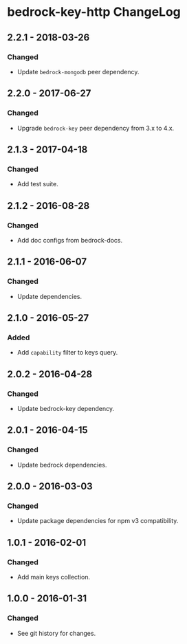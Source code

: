 # bedrock-key-http ChangeLog

## 2.2.1 - 2018-03-26

### Changed
- Update `bedrock-mongodb` peer dependency.

## 2.2.0 - 2017-06-27

### Changed
- Upgrade `bedrock-key` peer dependency from 3.x to 4.x.

## 2.1.3 - 2017-04-18

### Changed
- Add test suite.

## 2.1.2 - 2016-08-28

### Changed
- Add doc configs from bedrock-docs.

## 2.1.1 - 2016-06-07

### Changed
- Update dependencies.

## 2.1.0 - 2016-05-27

### Added
- Add `capability` filter to keys query.

## 2.0.2 - 2016-04-28

### Changed
- Update bedrock-key dependency.

## 2.0.1 - 2016-04-15

### Changed
- Update bedrock dependencies.

## 2.0.0 - 2016-03-03

### Changed
- Update package dependencies for npm v3 compatibility.

## 1.0.1 - 2016-02-01

### Changed
- Add main keys collection.

## 1.0.0 - 2016-01-31

### Changed
- See git history for changes.
